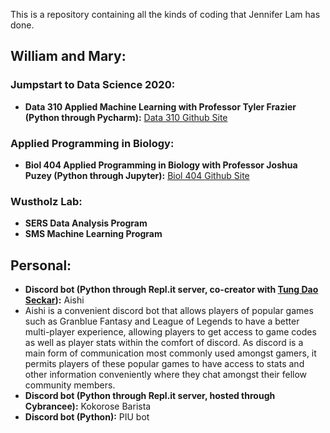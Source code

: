 This is a repository containing all the kinds of coding that Jennifer Lam has done.

## William and Mary:

### Jumpstart to Data Science 2020:
- **Data 310 Applied Machine Learning with Professor Tyler Frazier (Python through Pycharm):** [Data 310 Github Site](https://jlam01.github.io/jlam01-machine-learning/)

### Applied Programming in Biology:
- **Biol 404 Applied Programming in Biology with Professor Joshua Puzey (Python through Jupyter):** [Biol 404 Github Site](https://jlam01.github.io/jlam01-bio/)

### Wustholz Lab:
- **SERS Data Analysis Program**
- **SMS Machine Learning Program**

## Personal:
- **Discord bot (Python through Repl.it server, co-creator with [Tung Dao Seckar](https://www.linkedin.com/in/dao-seckar/)):** Aishi
-    Aishi is a convenient discord bot that allows players of popular games such as Granblue Fantasy and League of Legends to have a better multi-player experience, allowing players to get access to game codes as well as player stats within the comfort of discord. As discord is a main form of communication most commonly used amongst gamers, it permits players of these popular games to have access to stats and other information conveniently where they chat amongst their fellow community members.
- **Discord bot (Python through Repl.it server, hosted through Cybrancee):** Kokorose Barista
- **Discord bot (Python):** PIU bot 


